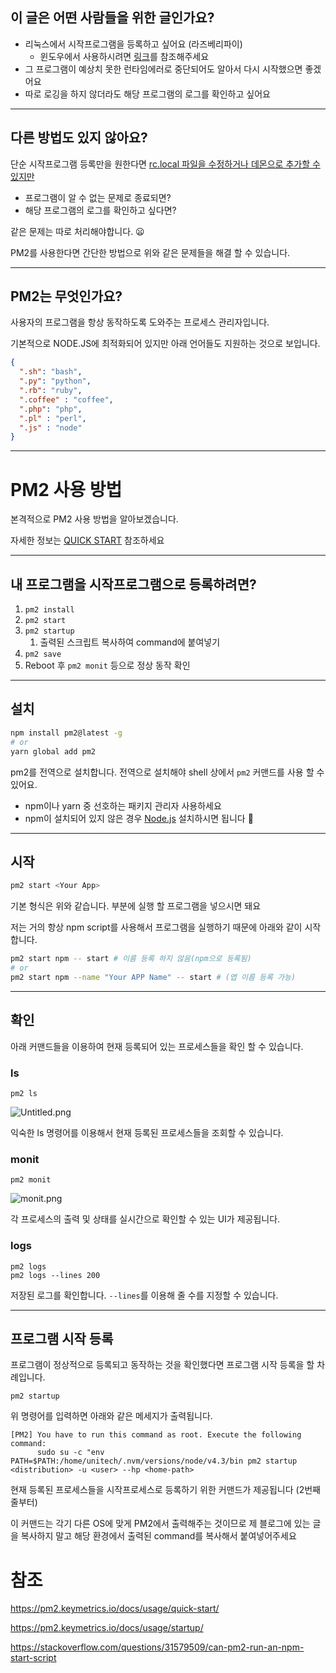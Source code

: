 


## 이 글은 어떤 사람들을 위한 글인가요? 

- 리눅스에서 시작프로그램을 등록하고 싶어요 (라즈베리파이)
  - 윈도우에서 사용하시려면 [링크](https://jsdev.kr/t/pm2-windows/4729)를 참조해주세요 
- 그 프로그램이 예상치 못한 런타임에러로 중단되어도 알아서 다시 시작했으면 좋겠어요 
- 따로 로깅을 하지 않더라도 해당 프로그램의 로그를 확인하고 싶어요



---


## 다른 방법도 있지 않아요? 

단순 시작프로그램 등록만을 원한다면 [rc.local 파일을 수정하거나 데몬으로 추가할 수 있지만](https://nobilitycat.tistory.com/entry/리눅스-시작-시-자동으로-실행-될-프로그램-등록하기)

- 프로그램이 알 수 없는 문제로 종료되면? 
- 해당 프로그램의 로그를 확인하고 싶다면? 

같은 문제는 따로 처리해야합니다. 😦

PM2를 사용한다면 간단한 방법으로 위와 같은 문제들을 해결 할 수 있습니다. 

---


## PM2는 무엇인가요?

사용자의 프로그램을 항상 동작하도록 도와주는 프로세스 관리자입니다.

기본적으로 NODE.JS에 최적화되어 있지만 아래 언어들도 지원하는 것으로 보입니다. 

```json
{
  ".sh": "bash", 
  ".py": "python",
  ".rb": "ruby",
  ".coffee" : "coffee",
  ".php": "php",
  ".pl" : "perl",
  ".js" : "node"
}
```

----



# PM2 사용 방법 

본격적으로 PM2 사용 방법을 알아보겠습니다. 

자세한 정보는 [QUICK START](https://pm2.keymetrics.io/docs/usage/quick-start/) 참조하세요

---

## 내 프로그램을 시작프로그램으로 등록하려면? 

1. `pm2 install`
2. `pm2 start`
3. `pm2 startup`
   1. 출력된 스크립트 복사하여 command에 붙여넣기
4. `pm2 save`
5. Reboot 후 `pm2 monit` 등으로 정상 동작 확인

---

## 설치

```bash
npm install pm2@latest -g
# or
yarn global add pm2
```

pm2를 전역으로 설치합니다. 전역으로 설치해야 shell 상에서 `pm2` 커맨드를 사용 할 수 있어요. 

- npm이나 yarn 중 선호하는 패키지 관리자 사용하세요
- npm이 설치되어 있지 않은 경우 [Node.js](https://nodejs.org/ko/) 설치하시면 됩니다 🙂

---

## 시작 

```bash
pm2 start <Your App>
```

기본 형식은 위와 같습니다. <your App> 부분에 실행 할 프로그램을 넣으시면 돼요 



저는 거의 항상 npm script를 사용해서 프로그램을 실행하기 때문에 아래와 같이 시작합니다. 

```bash
pm2 start npm -- start # 이름 등록 하지 않음(npm으로 등록됨)
# or  
pm2 start npm --name "Your APP Name" -- start # (앱 이름 등록 가능)
```

---

## 확인 

아래 커맨드들을 이용하여 현재 등록되어 있는 프로세스들을 확인 할 수 있습니다. 

### ls

```
pm2 ls
```

![Untitled.png](https://images.velog.io/post-images/cckn/320f06f0-ff46-11e9-94aa-23d3cb3379d4/Untitled.png)

익숙한 ls 명령어를 이용해서 현재 등록된 프로세스들을 조회할 수 있습니다. 



### monit



```
pm2 monit
```

![monit.png](https://images.velog.io/post-images/cckn/2bc5d5d0-ff46-11e9-a05c-c5bfa6b71115/monit.png)

  
각 프로세스의 출력 및 상태를 실시간으로 확인할 수 있는 UI가 제공됩니다. 



### logs

```
pm2 logs  
pm2 logs --lines 200
```

저장된 로그를 확인합니다. 
`--lines`를 이용해 줄 수를 지정할 수 있습니다. 

---

## 프로그램 시작 등록 

프로그램이 정상적으로 등록되고 동작하는 것을 확인했다면 프로그램 시작 등록을 할 차례입니다. 

```
pm2 startup
```

위 명령어를 입력하면 아래와 같은 메세지가 출력됩니다. 

```
[PM2] You have to run this command as root. Execute the following command:
      sudo su -c "env PATH=$PATH:/home/unitech/.nvm/versions/node/v4.3/bin pm2 startup <distribution> -u <user> --hp <home-path>
```

현재 등록된 프로세스들을 시작프로세스로 등록하기 위한 커맨드가 제공됩니다 (2번째 줄부터)

이 커맨드는 각기 다른 OS에 맞게 PM2에서 출력해주는 것이므로 제 블로그에 있는 글을 복사하지 말고 해당 환경에서 출력된 command를 복사해서 붙여넣어주세요 



# 참조

https://pm2.keymetrics.io/docs/usage/quick-start/

https://pm2.keymetrics.io/docs/usage/startup/

https://stackoverflow.com/questions/31579509/can-pm2-run-an-npm-start-script